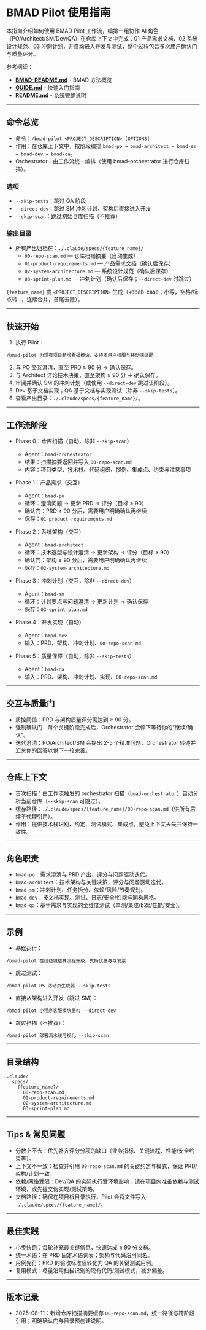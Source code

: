 # BMAD Pilot 使用指南

本指南介绍如何使用 BMAD Pilot 工作流，编排一组协作 AI 角色（PO/Architect/SM/Dev/QA）在仓库上下文中完成：01 产品需求文档、02 系统设计规范、03 冲刺计划，并自动进入开发与测试，整个过程包含多次用户确认门与质量评分。

参考阅读：
- **[BMAD-README.md](./BMAD-README.md)** - BMAD 方法概览
- **[GUIDE.md](./GUIDE.md)** - 快速入门指南
- **[README.md](./README.md)** - 系统完整说明

---

## 命令总览

- 命令：`/bmad-pilot <PROJECT_DESCRIPTION> [OPTIONS]`
- 作用：在仓库上下文中，按阶段编排 `bmad-po → bmad-architect → bmad-sm → bmad-dev → bmad-qa`。
- Orchestrator：由工作流统一编排（使用 bmad-orchestrator 进行仓库扫描）。

### 选项
- `--skip-tests`：跳过 QA 阶段
- `--direct-dev`：跳过 SM 冲刺计划，架构后直接进入开发
- `--skip-scan`：跳过初始仓库扫描（不推荐）

### 输出目录
- 所有产出归档在：`./.claude/specs/{feature_name}/`
  - `00-repo-scan.md` — 仓库扫描摘要（自动生成）
  - `01-product-requirements.md` — 产品需求文档（确认后保存）
  - `02-system-architecture.md` — 系统设计规范（确认后保存）
  - `03-sprint-plan.md` — 冲刺计划（确认后保存；`--direct-dev` 时跳过）

`{feature_name}` 由 `<PROJECT_DESCRIPTION>` 生成（kebab-case：小写，空格/标点转 `-`，连续合并，首尾去除）。

---

## 快速开始

1) 执行 Pilot：
```
/bmad-pilot 为现有项目新增看板模块，支持多用户权限与移动端适配
```
2) 与 PO 交互澄清，直至 PRD ≥ 90 分 → 确认保存。
3) 与 Architect 讨论技术决策，直至架构 ≥ 90 分 → 确认保存。
4) 审阅并确认 SM 的冲刺计划（或使用 `--direct-dev` 跳过该阶段）。
5) Dev 基于文档实现；QA 基于文档与实现测试（除非 `--skip-tests`）。
6) 查看产出目录：`./.claude/specs/{feature_name}/`。

---

## 工作流阶段

- Phase 0：仓库扫描（自动，除非 `--skip-scan`）
  - Agent：`bmad-orchestrator`
  - 结果：扫描摘要返回并写入 `00-repo-scan.md`
  - 内容：项目类型、技术栈、代码组织、惯例、集成点、约束与注意事项

- Phase 1：产品需求（交互）
  - Agent：`bmad-po`
  - 循环：澄清问题 → 更新 PRD → 评分（目标 ≥ 90）
  - 确认门：PRD ≥ 90 分后，需要用户明确确认再继续
  - 保存：`01-product-requirements.md`

- Phase 2：系统架构（交互）
  - Agent：`bmad-architect`
  - 循环：技术选型与设计澄清 → 更新架构 → 评分（目标 ≥ 90）
  - 确认门：架构 ≥ 90 分后，需要用户明确确认再继续
  - 保存：`02-system-architecture.md`

- Phase 3：冲刺计划（交互，除非 `--direct-dev`）
  - Agent：`bmad-sm`
  - 循环：计划要点与问题澄清 → 更新计划 → 确认保存
  - 保存：`03-sprint-plan.md`

- Phase 4：开发实现（自动）
  - Agent：`bmad-dev`
  - 输入：PRD、架构、冲刺计划、`00-repo-scan.md`

- Phase 5：质量保障（自动，除非 `--skip-tests`）
  - Agent：`bmad-qa`
  - 输入：PRD、架构、冲刺计划、实现、`00-repo-scan.md`

---

## 交互与质量门

- 质控阈值：PRD 与架构质量评分需达到 ≥ 90 分。
- 强制确认门：每个关键阶段完成后，Orchestrator 会停下等待你的“继续/确认”。
- 迭代澄清：PO/Architect/SM 会提出 2-5 个精准问题，Orchestrator 转述并汇总你的回答以供下一轮完善。

---

## 仓库上下文

- 首次扫描：由工作流触发的 orchestrator 扫描（`bmad-orchestrator`）自动分析当前仓库（`--skip-scan` 可跳过）。
- 缓存路径：`./.claude/specs/{feature_name}/00-repo-scan.md`（供所有后续子代理引用）。
- 作用：提供技术栈识别、约定、测试模式、集成点，避免上下文丢失并保持一致性。

---

## 角色职责

- `bmad-po`：需求澄清与 PRD 产出，评分与问题驱动迭代。
- `bmad-architect`：技术架构与关键决策，评分与问题驱动迭代。
- `bmad-sm`：冲刺计划、任务拆分、依赖/风险/节奏规划。
- `bmad-dev`：按文档实现、测试、日志/安全/性能与同构风格。
- `bmad-qa`：基于需求与实现的全维度测试（单测/集成/E2E/性能/安全）。

---

## 示例

- 基础运行：
```
/bmad-pilot 在线商城结算流程升级，支持优惠券与发票
```

- 跳过测试：
```
/bmad-pilot H5 活动页生成器 --skip-tests
```

- 直接从架构进入开发（跳过 SM）：
```
/bmad-pilot 小程序客服模块重构 --direct-dev
```

- 跳过扫描（不推荐）：
```
/bmad-pilot 部署流水线可视化 --skip-scan
```

---

## 目录结构

```
.claude/
  specs/
    {feature_name}/
      00-repo-scan.md
      01-product-requirements.md
      02-system-architecture.md
      03-sprint-plan.md
```

---

## Tips & 常见问题

- 分数上不去：优先补齐评分分项的缺口（业务指标、关键流程、性能/安全约束等）。
- 上下文不一致：检查并引用 `00-repo-scan.md` 的关键约定与模式，保证 PRD/架构/计划一致。
- 依赖/网络受限：Dev/QA 的实际执行受环境影响；请在项目内准备依赖与测试环境，或先提交伪实现/测试策略。
- 文档路径：确保在项目根目录执行，Pilot 会将文件写入 `./.claude/specs/{feature_name}/`。

---

## 最佳实践

- 小步快跑：每轮补充最关键信息，快速达成 ≥ 90 分文档。
- 统一术语：在 PRD 固定术语词表；架构与代码沿用同名。
- 用例先行：PRD 的验收标准应转化为 QA 的关键测试用例。
- 复用模式：尽量沿用扫描识别的现有代码/测试模式，减少偏差。

---

## 版本记录

- 2025-08-11：新增仓库扫描摘要缓存 `00-repo-scan.md`，统一路径与跨阶段引用；明确确认门与目录预创建说明。
